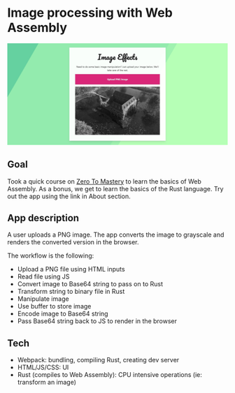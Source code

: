 # Image processing with Web Assembly
![image of the app](./readme_resources/app-demo.jpg)

## Goal
Took a quick course on [Zero To Mastery](https://zerotomastery.io/courses/learn-webassembly/) to learn the basics of Web Assembly. As a bonus, we get to learn the basics of the Rust language. Try out the app using the link in About section.

## App description
A user uploads a PNG image. The app converts the image to grayscale and renders the converted version in the browser.

The workflow is the following:
- Upload a PNG file using HTML inputs
- Read file using JS
- Convert image to Base64 string to pass on to Rust
- Transform string to binary file in Rust
- Manipulate image
- Use buffer to store image
- Encode image to Base64 string
- Pass Base64 string back to JS to render in the browser

## Tech
- Webpack: bundling, compiling Rust, creating dev server
- HTML/JS/CSS: UI
- Rust (compiles to Web Assembly): CPU intensive operations (ie: transform an image)
